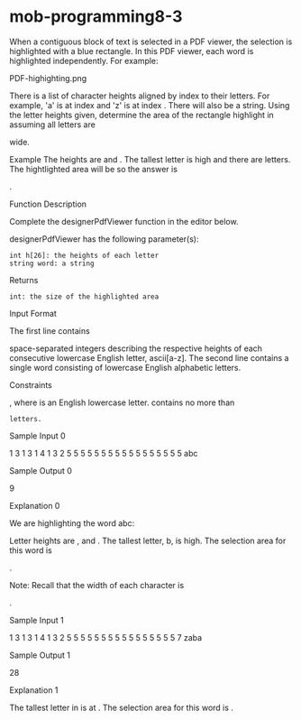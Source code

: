 # mob-programming8-3

When a contiguous block of text is selected in a PDF viewer, the selection is highlighted with a blue rectangle. In this PDF viewer, each word is highlighted independently. For example:

PDF-highighting.png

There is a list of
character heights aligned by index to their letters. For example, 'a' is at index and 'z' is at index . There will also be a string. Using the letter heights given, determine the area of the rectangle highlight in assuming all letters are

wide.

Example
The heights are and . The tallest letter is high and there are letters. The hightlighted area will be so the answer is

.

Function Description

Complete the designerPdfViewer function in the editor below.

designerPdfViewer has the following parameter(s):

    int h[26]: the heights of each letter
    string word: a string

Returns

    int: the size of the highlighted area

Input Format

The first line contains

space-separated integers describing the respective heights of each consecutive lowercase English letter, ascii[a-z].
The second line contains a single word consisting of lowercase English alphabetic letters.

Constraints

, where
is an English lowercase letter.
contains no more than

    letters.

Sample Input 0

1 3 1 3 1 4 1 3 2 5 5 5 5 5 5 5 5 5 5 5 5 5 5 5 5 5
abc

Sample Output 0

9

Explanation 0

We are highlighting the word abc:

Letter heights are
, and . The tallest letter, b, is high. The selection area for this word is

.

Note: Recall that the width of each character is

.

Sample Input 1

1 3 1 3 1 4 1 3 2 5 5 5 5 5 5 5 5 5 5 5 5 5 5 5 5 7
zaba

Sample Output 1

28

Explanation 1

The tallest letter in
is at . The selection area for this word is .
